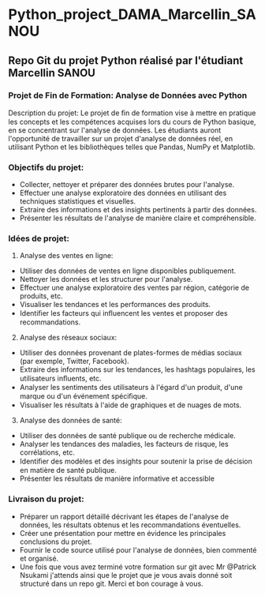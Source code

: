 # Python_project_DAMA_Marcellin_SANOU
## Repo Git du projet Python réalisé par l'étudiant Marcellin SANOU
### Projet de Fin de Formation: Analyse de Données avec Python
Description du projet:
Le projet de ﬁn de formation vise à mettre en pratique les concepts et les compétences acquises
lors du cours de Python basique, en se concentrant sur l'analyse de données. Les étudiants auront
l'opportunité de travailler sur un projet d'analyse de données réel, en utilisant Python et les
bibliothèques telles que Pandas, NumPy et Matplotlib.


### Objectifs du projet:
- Collecter, nettoyer et préparer des données brutes pour l'analyse.
- Effectuer une analyse exploratoire des données en utilisant des techniques statistiques et visuelles.
- Extraire des informations et des insights pertinents à partir des données.
- Présenter les résultats de l'analyse de manière claire et compréhensible.


### Idées de projet:
1. Analyse des ventes en ligne:
- Utiliser des données de ventes en ligne disponibles publiquement.
- Nettoyer les données et les structurer pour l'analyse.
- Effectuer une analyse exploratoire des ventes par région, catégorie de produits, etc.
- Visualiser les tendances et les performances des produits.
- Identiﬁer les facteurs qui inﬂuencent les ventes et proposer des recommandations.

2. Analyse des réseaux sociaux:
- Utiliser des données provenant de plates-formes de médias sociaux (par exemple, Twitter, Facebook).
- Extraire des informations sur les tendances, les hashtags populaires, les utilisateurs inﬂuents, etc.
- Analyser les sentiments des utilisateurs à l'égard d'un produit, d'une marque ou d'un événement spéciﬁque.
- Visualiser les résultats à l'aide de graphiques et de nuages de mots.

3. Analyse des données de santé:
- Utiliser des données de santé publique ou de recherche médicale.
- Analyser les tendances des maladies, les facteurs de risque, les corrélations, etc.
- Identiﬁer des modèles et des insights pour soutenir la prise de décision en matière de santé publique.
- Présenter les résultats de manière informative et accessible

### Livraison du projet:
- Préparer un rapport détaillé décrivant les étapes de l'analyse de données, les résultats obtenus et les recommandations éventuelles.
- Créer une présentation pour mettre en évidence les principales conclusions du projet.
- Fournir le code source utilisé pour l'analyse de données, bien commenté et organisé.
- Une fois que vous avez terminé votre formation sur git avec Mr @Patrick Nsukami j'attends ainsi que le projet que je vous avais donné soit structuré dans un repo git. Merci et bon courage à vous.
